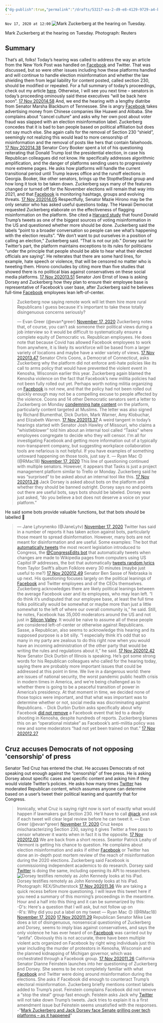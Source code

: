 ```yaml
---
{"dg-publish":true,"permalink":"/drafts/53217-ea-2-d9-e8-4129-9729-a4-bdc-3-bda-4-cc/","dgHomeLink":true,"dgPassFrontmatter":false}
---
```


`Nov 17, 2020 at 12:00`
![Mark Zuckerberg at the hearing on Tuesday.](https://i.guim.co.uk/img/media/dbb2e42a814f9a3ccafe716bf59b771dc2275ce0/0*35*3500*2100/master/3500.jpg?width=620&quality=85&fit=max&s=dce34e0504a0bccac053fa1f22ef1830)

Mark Zuckerberg at the hearing on Tuesday. Photograph: Reuters
## Summary
That’s all, folks! Today’s hearing was called to address the way an article from the New York Post was handled on [Facebook](https://www.theguardian.com/technology/facebook) and Twitter. 
That was discussed, but so were other issues including how these platforms handled and will continue to handle election misinformation and whether the law shielding them from legal liability for content posted, called section 230, should be modified or repealed. 
For a full summary of today’s proceedings, check out my article [here](https://www.theguardian.com/us-news/2020/nov/17/twitter-facebook-senate-hearing-anti-conservative-bias). Otherwise, I will see you next time – senators in today’s proceeding ominously said these executives “will be back here soon”. 
[17 Nov 202014.58](https://www.theguardian.com/technology/live/2020/nov/17/facebook-twitter-hearing-mark-zuckerberg-jack-dorsey-congress-latest-election-news?page=with:block-5fb4291f8f081d2fbd0d8325#block-5fb4291f8f081d2fbd0d8325)
And, we end the hearing with a lengthy diatribe from Senator Marsha Blackburn of Tennessee. She is angry [Facebook](https://www.theguardian.com/technology/facebook) takes advertising money from Chinese companies like Huawei and Alibaba. 
She complains about “cancel culture” and asks why her own post about voter fraud was slapped with an election misinformation label. 
Zuckerberg concedes that it is bad to ban people based on political affiliation but does not say much else. She again calls for the removal of Section 230 “shield”, seemingly not realizing this would lead to more censorship of misinformation and the removal of posts like hers that contain falsehoods. 
[17 Nov 202014.38](https://www.theguardian.com/technology/live/2020/nov/17/facebook-twitter-hearing-mark-zuckerberg-jack-dorsey-congress-latest-election-news?page=with:block-5fb425b18f08b4f3c56748fa#block-5fb425b18f08b4f3c56748fa)
Senator Cory Booker spent a lot of his questioning reiterating that Donald Trump lost the presidential election, in case his Republican colleagues did not know. 
He specifically addresses algorithmic amplification, and the danger of platforms sending users to progressively more extreme pages. He asks how platforms will handle the current transitional period until Trump leaves office and the runoff elections in Georgia. Booker, like other senators, brings up the StoptheSteal group and how long it took to be taken down. 
Zuckerberg says many of the features changed or turned off for the November elections will remain that way into 2021, and that [Facebook](https://www.theguardian.com/technology/facebook) is monitoring hashtags, groups and evolving threats. 
[17 Nov 202014.05](https://www.theguardian.com/technology/live/2020/nov/17/facebook-twitter-hearing-mark-zuckerberg-jack-dorsey-congress-latest-election-news?page=with:block-5fb41d928f08b4f3c567488e#block-5fb41d928f08b4f3c567488e)
Respectfully, Senator Mazie Hirono may be the only senator who has asked useful questions today. The Hawaii Democrat requested Zuckerberg elaborate on the effectiveness of flagging misinformation on the platform. 
She cited a [Harvard study](https://www.theverge.com/2020/10/5/21499009/harvard-berkman-klein-center-paper-voting-misinformation-trump-tweets-media-framing) that found Donald Trump’s tweets as one of the biggest sources of voting misinformation in the US and questioned whether more should be done. 
Zuckerberg said the labels “point to a broader conversation so people can see what’s happening with the election results”. 
“We don’t want to put ourselves in a position of calling an election,” Zuckerberg said. “That is not our job.”
Dorsey said for Twitter’s part, the platform maintains exceptions to its rules for politicians “under the principle that people should be able to hear what their elected officials are saying”.
He reiterates that there are some hard lines, for example, hate speech or violence, that will be censored no matter who is tweeting them. 
Hirono concludes by citing more than five studies that showed there is no political bias against conservatives on these social media platforms. 
[17 Nov 202013.51](https://www.theguardian.com/technology/live/2020/nov/17/facebook-twitter-hearing-mark-zuckerberg-jack-dorsey-congress-latest-election-news?page=with:block-5fb41aeb8f081d2fbd0d826f#block-5fb41aeb8f081d2fbd0d826f)
Senator Joni Ernst of Iowa is asking Dorsey and Zuckerberg how they plan to ensure their employee base is representative of Facebook’s user base, after Zuckerberg said he believes full-time [Facebook](https://www.theguardian.com/technology/facebook) employees lean left-of-center. 
> Zuckerberg now saying remote work will let them hire more rural Republicans I guess because it's important to take these totally disingenuous concerns seriously?
> 
> — Evan Greer (@evan*greer) [November 17, 2020](https://twitter.com/evan*greer/status/1328771018886950919?ref*src=twsrc%5Etfw)
Zuckerberg notes that, of course, you can’t ask someone their political views during a job interview so it would be difficult to systematically ensure a complete equity of Democratic vs. Republican employees. He does note that because Covid has allowed Facebook employees to work from anywhere, it is likely its workforce will be based from a larger variety of locations and maybe have a wider variety of views. 
[17 Nov 202013.47](https://www.theguardian.com/technology/live/2020/nov/17/facebook-twitter-hearing-mark-zuckerberg-jack-dorsey-congress-latest-election-news?page=with:block-5fb418e48f08161b0b9c6a5e#block-5fb418e48f08161b0b9c6a5e)
Senator Chris Coons, a Democrat of Connecticut, asks Zuckerberg why the platform did not enforce anti-hate policies like its call to arms policy that would have prevented the violent event in Kenosha, Wisconsin earlier this year. 
Zuckerberg again blamed the Kenosha violence on the fact that Facebook’s new militia policies had not been fully rolled out yet. Perhaps worth noting militia organizing on [Facebook](https://www.theguardian.com/technology/facebook) is not new, and that the policy had not been rolled out quickly enough may not be a compelling excuse to people affected by the violence. 
Coons and 14 other Democratic senators sent a letter to Zuckerberg on Monday [condemning hate content](https://www.coons.senate.gov/imo/media/doc/Coons%20et%20al%20Letter%20to%20Zuckerberg%2011-16-20%20FINAL%20\(001\)%5b1%5d.pdf) on the platform, particularly content targeted at Muslims. The letter was also signed by Richard Blumenthal, Dick Durbin, Mark Warner, Amy Klobuchar, and Elizabeth Warren.
[17 Nov 202013.37](https://www.theguardian.com/technology/live/2020/nov/17/facebook-twitter-hearing-mark-zuckerberg-jack-dorsey-congress-latest-election-news?page=with:block-5fb417068f08161b0b9c6a48#block-5fb417068f08161b0b9c6a48)
A weird tangent in today’s hearings started with Senator Josh Hawley of Missouri, who claims a “whistleblower” told him about an internal tool called “Tasks” where employees congregate to decide who they will censor. 
> I'm all for investigating Facebook and getting more information out of a typically non-transparent company, but suggesting workplace collaboration tools are nefarious is not helpful. If you have examples of something untoward happening on those tools, just say it.
> — Ryan Mac 🙃 (@RMac18) [November 17, 2020](https://twitter.com/RMac18/status/1328762159728234496?ref*src=twsrc%5Etfw)
This line of questioning continued with multiple senators. However, it appears that Tasks is just a project management platform similar to Trello or Monday. Zuckerberg said he was “surprised” to be asked about an internal tool like this.
[17 Nov 202013.28](https://www.theguardian.com/technology/live/2020/nov/17/facebook-twitter-hearing-mark-zuckerberg-jack-dorsey-congress-latest-election-news?page=with:block-5fb411cc8f081d2fbd0d81d6#block-5fb411cc8f081d2fbd0d81d6)
Jack Dorsey is asked about bots on the platform and whether they should be banned outright. Dorsey says no and points out there are useful bots, says bots should be labeled. 
> Dorsey was just asked, “do you believe a bot does not deserve a voice on your platform.”  
  
He said some bots provide valuable functions, but that bots should be labelled 👀
> — Jane Lytvynenko (@JaneLytv) [November 17, 2020](https://twitter.com/JaneLytv/status/1328757711224381440?ref*src=twsrc%5Etfw)
Twitter has said in a number of reports it has taken action against bots, particularly those meant to spread disinformation. However, many bots are not meant for disinformation and are useful. 
Some examples: The bot that [automatically tweets](https://twitter.com/thecongressbot?lang=en) the most recent legislation introduced to Congress, the [@CongressEdits bot](https://en.wikipedia.org/wiki/CongressEdits) that automatically tweets when changes are made to Wikipedia pages from computers using US Capitol IP addresses, the bot that automatically [tweets random lyrics](https://twitter.com/folklorebot?lang=en) from Taylor Swift’s album Folklore every 30 minutes (maybe just useful to me?)
[17 Nov 202012.49](https://www.theguardian.com/technology/live/2020/nov/17/facebook-twitter-hearing-mark-zuckerberg-jack-dorsey-congress-latest-election-news?page=with:block-5fb40c1a8f081d2fbd0d8162#block-5fb40c1a8f081d2fbd0d8162)
Senator Ben Sasse of Nebraska is up next. His questioning focuses largely on the political leanings of [Facebook](https://www.theguardian.com/technology/facebook) and Twitter employees and of the CEOs themselves. 
Zuckerberg acknowledges there are likely political leanings between the average Facebook user and its employees, who may lean left. 
“I do think it’s undisputed that our employee base, at least the full time folks politically would be somewhat or maybe more than just a little somewhat to the left of where our overall community is,” he said. 
Still, he notes, Facebook has 35,000 moderators around the US and not just in [Silicon Valley](https://www.theguardian.com/technology/silicon-valley). It would be naive to assume all of these people are considered left-of-center or otherwise against Republicans. 
Sasse, a Republican, also seems to acknowledge this hearing and its supposed purpose is a bit silly. 
“I especially think it’s odd that so many in my party are zealous to do this right now when you would have an incoming administration of the other party that would be writing the rules and regulations about it,” he said. 
[17 Nov 202012.42](https://www.theguardian.com/technology/live/2020/nov/17/facebook-twitter-hearing-mark-zuckerberg-jack-dorsey-congress-latest-election-news?page=with:block-5fb408a28f08b4f3c5674740#block-5fb408a28f08b4f3c5674740)
Now Senator Dick Durbin of Illinois is speaking. He’s got some strong words for his Republican colleagues who called for the hearing today, saying there are probably more important issues that could be addressed at this point in time. 
> We live in a dangerous world: there are issues of national security, the worst pandemic public health crisis in modern times in America, and we’re being challenged as to whether there is going to be a peaceful transition of power in America’s presidency. At that moment in time, we decided none of those topics were important, and that what was important was to determine whether or not, social media was discriminating against Republicans. - Dick Durbin
Durbin asks specifically about why Facebook [did not remove](https://www.theguardian.com/us-news/2020/aug/29/two-videos-jacob-blake-kyle-rittenhouse-policing) a Facebook event that led to a deadly shooting in Kenosha, despite hundreds of reports. Zuckerberg blames this on an “operational mistake” as Facebook’s anti-militia policy was new and some moderators “had not yet been trained on that.”
[17 Nov 202012.27](https://www.theguardian.com/technology/live/2020/nov/17/facebook-twitter-hearing-mark-zuckerberg-jack-dorsey-congress-latest-election-news?page=with:block-5fb4041b8f08b4f3c56746d4#block-5fb4041b8f08b4f3c56746d4)
## Cruz accuses Democrats of not opposing 'censorship' of press
Senator Ted Cruz has entered the chat.
He accuses Democrats of not speaking out enough against the “censorship” of free press. He is asking Dorsey about specific cases and specific content and asking him if they would violate Twitter’s policies. He asks how many times [Twitter](https://www.theguardian.com/technology/twitter) has moderated Republican content, which assumes anyone can determine based on a user’s tweet their political leaning and quantify that for Congress. 
> Ironically, what Cruz is saying right now is sort of exactly what would happen if lawmakers gut Section 230. He'll have to call [@jack](https://twitter.com/jack?ref*src=twsrc%5Etfw) and ask if each tweet will clear legal review before he can tweet it.
> — Evan Greer (@evan*greer) [November 17, 2020](https://twitter.com/evan*greer/status/1328749653710528513?ref*src=twsrc%5Etfw)
Cruz keeps mischaracterizing Section 230, saying it gives Twitter a free pass to censor whatever it wants when in fact it is the opposite. 
[17 Nov 202012.03](https://www.theguardian.com/technology/live/2020/nov/17/facebook-twitter-hearing-mark-zuckerberg-jack-dorsey-congress-latest-election-news?page=with:block-5fb402128f08161b0b9c68e2#block-5fb402128f08161b0b9c68e2)
We are back from a short recess. Seantor Patrick Leahy of Vermont is getting his chance to question. He complains about election misinformation and asks if either [Facebook](https://www.theguardian.com/technology/facebook) or Twitter has done an in-depth post mortem review of the reach of misinformation during the 2020 elections. 
Zuckerberg said Facebook is commissioning independent academics to do research. Dorsey said [Twitter](https://www.theguardian.com/technology/twitter) is doing the same, including opening its API to researchers. 
![Dorsey testifies remotely as John Kennedy looks at his iPad.](https://i.guim.co.uk/img/media/86b3c2fc353f2150be7ffbaaa26a1bf7bdf461da/0*191*5848*3508/master/5848.jpg?width=700&quality=85&fit=max&s=e4cb89ac75edc3e17039b0bddc749837)
Dorsey testifies remotely as John Kennedy looks at his iPad. Photograph: REX/Shutterstock
[17 Nov 202011.36](https://www.theguardian.com/technology/live/2020/nov/17/facebook-twitter-hearing-mark-zuckerberg-jack-dorsey-congress-latest-election-news?page=with:block-5fb3fbfb8f081d2fbd0d8017#block-5fb3fbfb8f081d2fbd0d8017)
We are taking a quick recess before more questioning. I will leave this tweet here if you need a summary of this morning’s proceedings in the meantime. 
> Hour and a half into this thing and it can be summarized by this:   
-D's: Here's a question that I will ask, but not follow up on  
-R's: Why did you put a label on my tweet
> — Ryan Mac 🙃 (@RMac18) [November 17, 2020](https://twitter.com/RMac18/status/1328738190077816832?ref*src=twsrc%5Etfw)
[17 Nov 202011.29](https://www.theguardian.com/technology/live/2020/nov/17/facebook-twitter-hearing-mark-zuckerberg-jack-dorsey-congress-latest-election-news?page=with:block-5fb3f9cc8f08161b0b9c6841#block-5fb3f9cc8f08161b0b9c6841)
Republican Senator Mike Lee does a lot of disingenuous, nonsensical questioning of Zuckerberg and Dorsey, seems to imply bias against conservatives, and says the only violence he has ever heard of on [Facebook](https://www.theguardian.com/technology/facebook) was carried out by “antifa”. 
Obviously this is not accurate, there have been multiple violent acts organized on Facebook by right wing individuals just this year including the murder of protestors in Kenosha, Wisconsin and the planned kidnapping of Michigan governor, which was orchestrated through a Facebook group. 
[17 Nov 202011.26](https://www.theguardian.com/technology/live/2020/nov/17/facebook-twitter-hearing-mark-zuckerberg-jack-dorsey-congress-latest-election-news?page=with:block-5fb3f7ff8f081d2fbd0d7fd4#block-5fb3f7ff8f081d2fbd0d7fd4)
California Senator Dianne Feinstein launches into her questioning of Zuckerberg and Dorsey. She seems to be not completely familiar with what [Facebook](https://www.theguardian.com/technology/facebook) and Twitter were doing around misinformation during the elections. 
She asks if Facebook did enough to counteract Trump’s electoral misinformation. Zuckerberg briefly mentions context labels added to Trump’s post. Feinstein complains Facebook did not remove a “stop the steal” group fast enough. 
Feistein asks Jack why [Twitter](https://www.theguardian.com/technology/twitter) will not take down Trump’s tweets. Jack tries to explain it is a first amendment issue but Feinstein seems unsatisfied with the responses.
-"[Mark Zuckerberg and Jack Dorsey face Senate grilling over tech platforms – as it happened](https://www.theguardian.com/technology/live/2020/nov/17/facebook-twitter-hearing-mark-zuckerberg-jack-dorsey-congress-latest-election-news)"